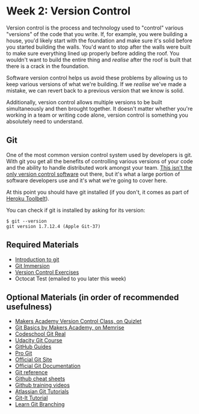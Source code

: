 # Week 2: Version Control

Version control is the process and technology used to "control" various "versions" of the code that you write. If, for example, you were building a house, you'd likely start with the foundation and make sure it's solid before you started building the walls. You'd want to stop after the walls were built to make sure everything lined up properly before adding the roof. You wouldn't want to build the entire thing and *realise* after the roof is built that there is a crack in the foundation.

Software version control helps us avoid these problems by allowing us to keep various versions of what we're building. If we *realise* we've made a mistake, we can revert back to a previous version that we know is solid.

Additionally, version control allows multiple versions to be built simultaneously and then brought together. It doesn't matter whether you're working in a team or writing code alone, version control is something you absolutely need to understand.

## Git

One of the most common version control system used by developers is git. With git you get all the benefits of controlling various versions of your code and the ability to handle distributed work amongst your team. [This isn't the only version control software](http://www.infoq.com/articles/dvcs-guide) out there, but it's what a large portion of software developers use and it's what we're going to cover here.

At this point you should have git installed (if you don't, it comes as part of [Heroku Toolbelt](https://toolbelt.heroku.com/)).

You can check if git is installed by asking for its version:

````
$ git --version
git version 1.7.12.4 (Apple Git-37)
````

## Required Materials
* [Introduction to git](/pills/git.md)
* [Git Immersion](http://gitimmersion.com)
* [Version Control Exercises](/exercises/git_exercises.md)
* Octocat Test (emailed to you later this week)

## Optional Materials (in order of recommended usefulness)
* [Makers Academy Version Control Class, on Quizlet](http://quizlet.com/join/QfjVs5RJT)
* [Git Basics by Makers Academy, on Memrise](http://www.memrise.com/course/367995/git-basics-by-makers-academy/)
* [Codeschool Git Real](https://www.codeschool.com/courses/git-real)
* [Udacity Git Course](https://www.udacity.com/course/ud775)
* [GitHub Guides](https://guides.github.com)
* [Pro Git](http://git-scm.com/book)
* [Official Git Site](http://git-scm.com)
* [Official Git Documentation](http://git-scm.com/doc)
* [Git reference](http://gitref.org)
* [Github cheat sheets](https://training.github.com/kit/)
* [Github training videos](https://www.youtube.com/user/GitHubGuides)
* [Atlassian Git Tutorials](https://www.atlassian.com/git)
* [Git-It Tutorial](https://github.com/jlord/git-it)
* [Learn Git Branching](http://pcottle.github.io/learnGitBranching/)


